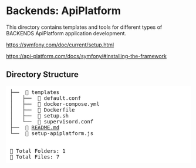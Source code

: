# Backends: ApiPlatform

This directory contains templates and tools for different types of BACKENDS ApiPlatform application development.

https://symfony.com/doc/current/setup.html

https://api-platform.com/docs/symfony/#installing-the-framework


## Directory Structure
<pre style="background-color: white; padding: 10px;">
├──  📂 templates
│   ├──  📄 default.conf
│   ├──  📄 docker-compose.yml
│   ├──  📄 Dockerfile
│   ├──  📄 setup.sh
│   └──  📄 supervisord.conf
├──  📄 <a href="README.md">README.md</a>
└──  📄 setup-apiplatform.js


📂 Total Folders: 1
📄 Total Files: 7
</pre>
